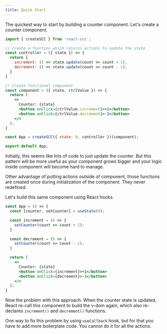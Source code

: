 ```yaml
---
title: Quick Start
---
```


The quickest way to start by building a counter component. Let's create a counter component.

```jsx
import { createSCC } from 'react-scc';

// Create a function which returns actions to update the state
const controller = ({ state }) => {
  return {
    increment: () => state.update(count => count + 1),
    decrement: () => state.update(count => count - 1),
  }
}

// Create functional component
const component = ({ state, ctrlValue }) => {
  return (
    <>
      Counter: {state}
      <button onClick={ctrlValue.increment}>+1</button>
      <button onClick={ctrlValue.decrement}>-1</button>
    </>
  );
}

const App = createSCC({ state: 0, controller })(component);

export default App;
```

Initially, this seems like lots of code to just update the counter. But this pattern will be more useful as your component grows bigger and your logic inside component will become hard to manage.

Other advantage of putting actions outside of component, those functions are created once during initialization of the component. They never redefined.

Let's build this same component using React hooks.

```jsx
const App = () => {
  const [counter, setCounter] = useState(0);

  const increment = () => {
    setCounter(count => count + 1);
  }

  const decrement = () => {
    setCounter(count => count - 1);
  }

  return (
    <>
      Counter: {state}
      <button onClick={increment}>+1</button>
      <button onClick={decrement}>-1</button>
    </>
  );
}
```

Now the problem with this approach. When the counter state is updated, React re-call this component to build the v-dom again, which also re-declares `increment()` and `decrement()` functions.

One way to fix this problem by using `useCallback` hook, but for that you have to add more boilerplate code. You cannot do it for all the actions.
